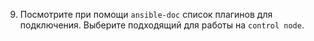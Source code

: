 9. Посмотрите при помощи `ansible-doc` список плагинов для подключения. Выберите подходящий для работы на `control node`.
